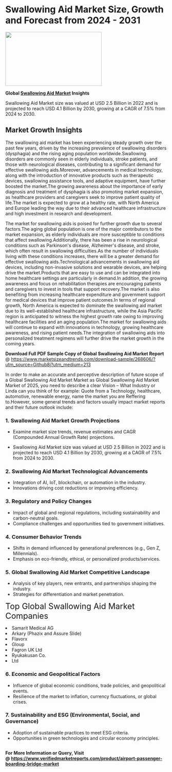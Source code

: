 <H1>Swallowing Aid Market Size, Growth and Forecast from 2024 - 2031</H1><img class="aligncenter size-medium wp-image-584254" src="https://thirdeyenews.in/wp-content/uploads/2024/09/Global-Market-Research-300x168.jpeg" alt="" width="300" height="168" /><p><strong>Global&nbsp;<a href="https://www.marketsizeandtrends.com/download-sample/268606/?utm_source=Github8j?utm_medium=213">Swallowing Aid Market</a> Insights</strong></p><p>Swallowing Aid Market size was valued at USD 2.5 Billion in 2022 and is projected to reach USD 4.1 Billion by 2030, growing at a CAGR of 7.5% from 2024 to 2030.</p><p><h2>Market Growth Insights</h2> <p>The swallowing aid market has been experiencing steady growth over the past few years, driven by the increasing prevalence of swallowing disorders (dysphagia) and the rising aging population worldwide.Swallowing disorders are commonly seen in elderly individuals, stroke patients, and those with neurological diseases, contributing to a significant demand for effective swallowing aids.Moreover, advancements in medical technology, along with the introduction of innovative products such as therapeutic devices, swallowing assistance tools, and adaptive equipment, have further boosted the market.The growing awareness about the importance of early diagnosis and treatment of dysphagia is also promoting market expansion, as healthcare providers and caregivers seek to improve patient quality of life.The market is expected to grow at a healthy rate, with North America and Europe leading the way due to their advanced healthcare infrastructure and high investment in research and development.</p> <p>The market for swallowing aids is poised for further growth due to several factors.The aging global population is one of the major contributors to the market expansion, as elderly individuals are more susceptible to conditions that affect swallowing.Additionally, there has been a rise in neurological conditions such as Parkinson's disease, Alzheimer's disease, and stroke, which often result in swallowing difficulties.As the number of individuals living with these conditions increases, there will be a greater demand for effective swallowing aids.Technological advancements in swallowing aid devices, including non-invasive solutions and wearable devices, are helping drive the market.Products that are easy to use and can be integrated into home healthcare settings are particularly in demand.In addition, the growing awareness and focus on rehabilitation therapies are encouraging patients and caregivers to invest in tools that support recovery.The market is also benefiting from increasing healthcare expenditure and government support for medical devices that improve patient outcomes.In terms of regional growth, North America is expected to dominate the swallowing aid market due to its well-established healthcare infrastructure, while the Asia Pacific region is anticipated to witness the highest growth rate owing to improving healthcare facilities and an aging population.The market for swallowing aids will continue to expand with innovations in technology, growing healthcare awareness, and rising patient needs.The integration of swallowing aids into personalized treatment regimens will further drive the market growth in the coming years.</p> <p><span class=""><strong>Download Full PDF Sample Copy of Global Swallowing Aid Market Report</strong> @ <a href="https://www.marketsizeandtrends.com/download-sample/268606/?utm_source=Github8j?utm_medium=213" target="_blank">https://www.marketsizeandtrends.com/download-sample/268606/?utm_source=Github8j?utm_medium=213</a></span></p><p>In order to make an accurate and perceptive description of future scope of a Global&nbsp;Swallowing Aid Market Market as Global&nbsp;Swallowing Aid Market Market of 2025, you need to describe a clear Vision &ndash; What Industry or Linda can you think of for example: Quote from a Technology, healthcare, automotive, renewable energy, name the market you are Reffering to.However, some general trends and factors usually impact market reports and their future outlook include:</p><h3>1.&nbsp;<strong>Swallowing Aid Market Growth Projections</strong></h3><ul><li>Examine market size trends, revenue estimates and CAGR (Compounded Annual Growth Rate) projections.</li><li><p>Swallowing Aid Market size was valued at USD 2.5 Billion in 2022 and is projected to reach USD 4.1 Billion by 2030, growing at a CAGR of 7.5% from 2024 to 2030.</p></li></ul><h3>2.&nbsp;<strong>Swallowing Aid Market Technological Advancements</strong></h3><ul><li>Integration of AI, IoT, blockchain, or automation in the industry.</li><li>Innovations driving cost reductions or improving efficiency.</li></ul><h3>3.&nbsp;<strong>Regulatory and Policy Changes</strong></h3><ul><li>Impact of global and regional regulations, including sustainability and carbon-neutral goals.</li><li>Compliance challenges and opportunities tied to government initiatives.</li></ul><h3>4.&nbsp;<strong>Consumer Behavior Trends</strong></h3><ul><li>Shifts in demand influenced by generational preferences (e.g., Gen Z, Millennials).</li><li>Emphasis on eco-friendly, ethical, or personalized products/services.</li></ul><h3>5.&nbsp;<strong>Global Swallowing Aid Market Competitive Landscape</strong></h3><ul><li>Analysis of key players, new entrants, and partnerships shaping the industry.</li><li>Strategies for differentiation and market penetration.</li></ul><p data-pm-slice="1 1 []"><span style="color: inherit; font-family: inherit; font-size: 25px;">Top Global Swallowing Aid Market Companies</span></p><div class="" data-test-id=""><p><li>Samarit Medical AG</li><li> Arkary (Phazix and Assure Slide)</li><li> Flavorx</li><li> Gloup</li><li> Fagron UK Ltd</li><li> Ryukakusan Co.</li><li> Ltd</li></p></div><h3>6.&nbsp;<strong>Economic and Geopolitical Factors</strong></h3><ul><li>Influence of global economic conditions, trade policies, and geopolitical events.</li><li>Resilience of the market to inflation, currency fluctuations, or global crises.</li></ul><h3>7.&nbsp;<strong>Sustainability and ESG (Environmental, Social, and Governance)</strong></h3><ul><li>Adoption of sustainable practices to meet ESG criteria.</li><li>Opportunities in green technologies and circular economy principles.</li></ul><h2><strong style="font-size: 14px;">For More Information or Query, Visit @&nbsp;</strong><a style="background-color: #ffffff; font-size: 14px;" href="https://www.marketsizeandtrends.com/report/swallowing-aid-market/" target="_blank">https://www.verifiedmarketreports.com/product/airport-passenger-boarding-bridge-market</a></h2>
